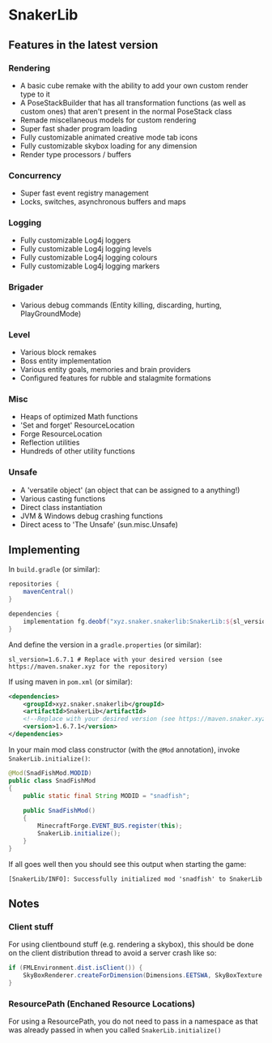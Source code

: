 # SnakerLib

## Features in the latest version

### Rendering 

- A basic cube remake with the ability to add your own custom render type to it
- A PoseStackBuilder that has all transformation functions (as well as custom ones) that aren't present in the normal PoseStack class
- Remade miscellaneous models for custom rendering
- Super fast shader program loading
- Fully customizable animated creative mode tab icons
- Fully customizable skybox loading for any dimension
- Render type processors / buffers

### Concurrency

- Super fast event registry management 
- Locks, switches, asynchronous buffers and maps

### Logging

- Fully customizable Log4j loggers
- Fully customizable Log4j logging levels
- Fully customizable Log4j logging colours
- Fully customizable Log4j logging markers

### Brigader

- Various debug commands (Entity killing, discarding, hurting, PlayGroundMode)

### Level

- Various block remakes
- Boss entity implementation
- Various entity goals, memories and brain providers
- Configured features for rubble and stalagmite formations

### Misc

- Heaps of optimized Math functions
- 'Set and forget' ResourceLocation
- Forge ResourceLocation
- Reflection utilities 
- Hundreds of other utility functions

### Unsafe

- A 'versatile object' (an object that can be assigned to a anything!)
- Various casting functions
- Direct class instantiation
- JVM & Windows debug crashing functions
- Direct acess to 'The Unsafe' (sun.misc.Unsafe)

## Implementing

In `build.gradle` (or similar):

```gradle
repositories {
    mavenCentral()
}

dependencies {
    implementation fg.deobf("xyz.snaker.snakerlib:SnakerLib:${sl_version}")
}
```

And define the version in a `gradle.properties` (or similar):

```properties
sl_version=1.6.7.1 # Replace with your desired version (see https://maven.snaker.xyz for the repository)
```

If using maven in `pom.xml` (or similar):

```xml
<dependencies>
    <groupId>xyz.snaker.snakerlib</groupId>
    <artifactId>SnakerLib</artifactId>
    <!--Replace with your desired version (see https://maven.snaker.xyz for the repository)-->
    <version>1.6.7.1</version>
</dependencies>
```

In your main mod class constructor (with the `@Mod` annotation), invoke `SnakerLib.initialize()`:

```java
@Mod(SnadFishMod.MODID)
public class SnadFishMod
{
    public static final String MODID = "snadfish";
    
    public SnadFishMod()
    {
        MinecraftForge.EVENT_BUS.register(this);
        SnakerLib.initialize();
    }
}
```

If all goes well then you should see this output when starting the game:

```log
[SnakerLib/INFO]: Successfully initialized mod 'snadfish' to SnakerLib
```
## Notes

### Client stuff

For using clientbound stuff (e.g. rendering a skybox), this should be done on the client distribution thread to avoid a server crash like so:

```java
if (FMLEnvironment.dist.isClient()) {
    SkyBoxRenderer.createForDimension(Dimensions.EETSWA, SkyBoxTexture::new);
}
```

### ResourcePath (Enchaned Resource Locations)

For using a ResourcePath, you do not need to pass in a namespace as that was already passed in when you called `SnakerLib.initialize()`